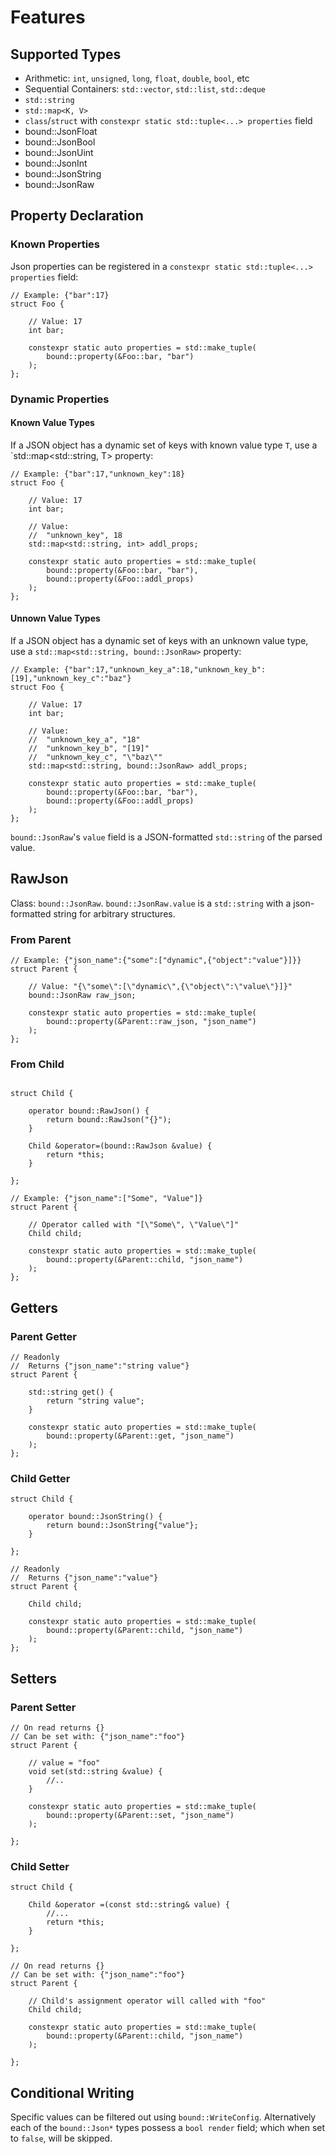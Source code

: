 # Features

## Supported Types

* Arithmetic: `int`, `unsigned`, `long`, `float`, `double`, `bool`, etc
* Sequential Containers: `std::vector`, `std::list`, `std::deque` 
* `std::string`
* `std::map<K, V>`
* `class`/`struct` with `constexpr static std::tuple<...> properties` field
* bound::JsonFloat
* bound::JsonBool
* bound::JsonUint
* bound::JsonInt
* bound::JsonString
* bound::JsonRaw

## Property Declaration

### Known Properties

Json properties can be registered in a `constexpr static std::tuple<...> properties` field:

```
// Example: {"bar":17}
struct Foo {

    // Value: 17
    int bar;

    constexpr static auto properties = std::make_tuple(
        bound::property(&Foo::bar, "bar")
    );
};
```

### Dynamic Properties

#### Known Value Types

If a JSON object has a dynamic set of keys with known value type `T`, use a `std::map<std::string, T> property:

```
// Example: {"bar":17,"unknown_key":18}
struct Foo {

    // Value: 17
    int bar;

    // Value:
    //  "unknown_key", 18
    std::map<std::string, int> addl_props;

    constexpr static auto properties = std::make_tuple(
        bound::property(&Foo::bar, "bar"),
        bound::property(&Foo::addl_props)
    );
};
```

#### Unnown Value Types

If a JSON object has a dynamic set of keys with an unknown value type, use a `std::map<std::string, bound::JsonRaw>` property:

```
// Example: {"bar":17,"unknown_key_a":18,"unknown_key_b":[19],"unknown_key_c":"baz"}
struct Foo {

    // Value: 17
    int bar;

    // Value:
    //  "unknown_key_a", "18"
    //  "unknown_key_b", "[19]"
    //  "unknown_key_c", "\"baz\""
    std::map<std::string, bound::JsonRaw> addl_props;

    constexpr static auto properties = std::make_tuple(
        bound::property(&Foo::bar, "bar"),
        bound::property(&Foo::addl_props)
    );
};
```

`bound::JsonRaw`'s `value` field is a JSON-formatted `std::string` of the parsed value.


## RawJson

Class: `bound::JsonRaw`. `bound::JsonRaw.value` is a `std::string` with a json-formatted string for arbitrary structures. 

### From Parent

```
// Example: {"json_name":{"some":["dynamic",{"object":"value"}]}}
struct Parent {

    // Value: "{\"some\":[\"dynamic\",{\"object\":\"value\"}]}"
    bound::JsonRaw raw_json;

    constexpr static auto properties = std::make_tuple(
        bound::property(&Parent::raw_json, "json_name")
    );
};
```

### From Child

```

struct Child {

    operator bound::RawJson() {
        return bound::RawJson("{}");
    }

    Child &operator=(bound::RawJson &value) {
        return *this;
    }

};

// Example: {"json_name":["Some", "Value"]}
struct Parent {

    // Operator called with "[\"Some\", \"Value\"]"
    Child child;

    constexpr static auto properties = std::make_tuple(
        bound::property(&Parent::child, "json_name")
    );
};
```

## Getters

### Parent Getter

```
// Readonly
//  Returns {"json_name":"string value"}
struct Parent {

    std::string get() {
        return "string value";
    }

    constexpr static auto properties = std::make_tuple(
        bound::property(&Parent::get, "json_name")
    );
};
```

### Child Getter

```
struct Child {

    operator bound::JsonString() {
        return bound::JsonString{"value"};
    }

};

// Readonly
//  Returns {"json_name":"value"}
struct Parent {

    Child child;

    constexpr static auto properties = std::make_tuple(
        bound::property(&Parent::child, "json_name")
    );
};
```

## Setters

### Parent Setter

```
// On read returns {}
// Can be set with: {"json_name":"foo"}
struct Parent {

    // value = "foo"
    void set(std::string &value) {
        //..
    }

    constexpr static auto properties = std::make_tuple(
        bound::property(&Parent::set, "json_name")
    );

};
```

### Child Setter

```
struct Child {

    Child &operator =(const std::string& value) {
        //...
        return *this;
    }

};

// On read returns {}
// Can be set with: {"json_name":"foo"}
struct Parent {

    // Child's assignment operator will called with "foo"
    Child child;

    constexpr static auto properties = std::make_tuple(
        bound::property(&Parent::child, "json_name")
    );

};
```

## Conditional Writing

Specific values can be filtered out using `bound::WriteConfig`. Alternatively each of the `bound::Json*` types possess a `bool render` field; which when set to `false`, will be skipped.

